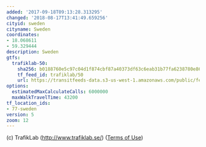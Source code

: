 ```yaml
---
added: '2017-09-18T09:13:28.313295'
changed: '2018-08-17T13:41:49.659256'
cityid: sweden
cityname: Sweden
coordinates:
- 18.068611
- 59.329444
description: Sweden
gtfs:
  trafiklab-50:
    sha256: b0188760e5c97c04d1f874cbf87a40373df63c6eab31b77fa6238780e8648c3b
    tf_feed_id: trafiklab/50
    url: https://transitfeeds-data.s3-us-west-1.amazonaws.com/public/feeds/trafiklab/50/20180817/gtfs.zip
options:
  estimatedMaxCalculateCalls: 6000000
  maxWalkTravelTime: 43200
tf_location_ids:
- 77-sweden
version: 5
zoom: 12
---
```


(c) TrafikLab (http://www.trafiklab.se/) ([Terms of Use](http://www.trafiklab.se/node/14435/license))